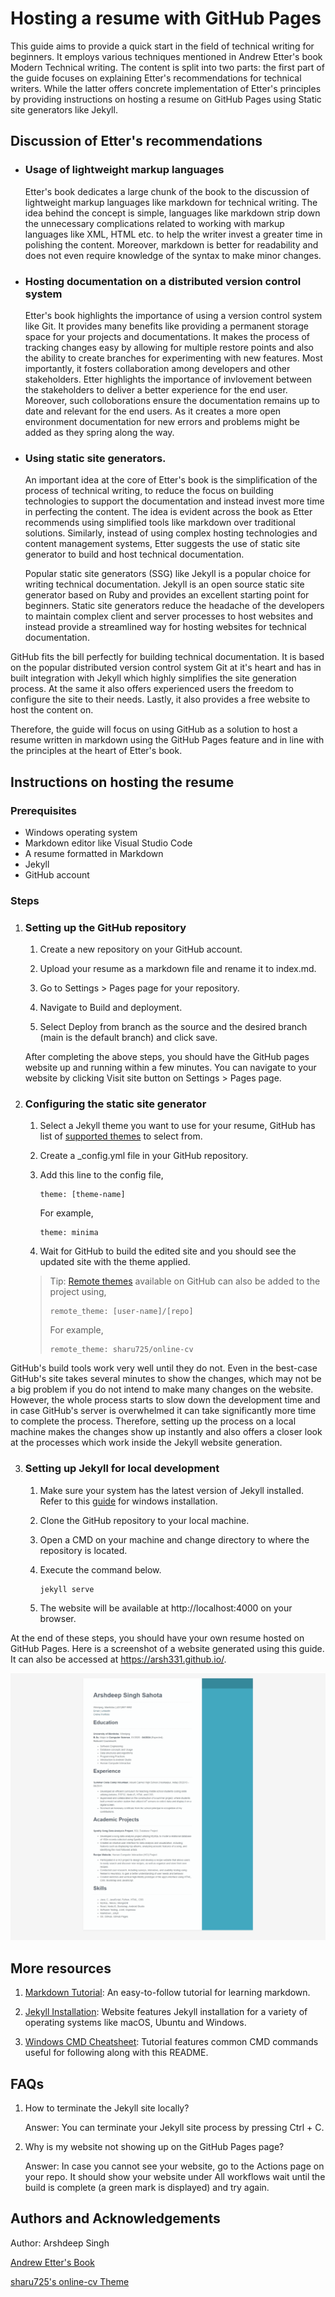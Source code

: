 # Hosting a resume with GitHub Pages

This guide aims to provide a quick start in the field of technical writing for beginners. It employs various techniques mentioned in Andrew Etter's book Modern Technical writing. The content is split into two parts: the first part of the guide focuses on explaining Etter's recommendations for technical writers. While the latter offers concrete implementation of Etter's principles by providing instructions on hosting a resume on GitHub Pages using Static site generators like Jekyll.

## Discussion of Etter's recommendations

* ### Usage of lightweight markup languages
    Etter's book dedicates a large chunk of the book to the discussion of lightweight markup languages like markdown for technical writing. The idea behind the concept is simple, languages like markdown strip down the unnecessary complications related to working with markup languages like XML, HTML etc. to help the writer invest a greater time in polishing the content. Moreover, markdown is better for readability and does not even require knowledge of the syntax to make minor changes.  

* ### Hosting documentation on a distributed version control system
    Etter's book highlights the importance of using a version control system like Git. It provides many benefits like providing a permanent storage space for your projects and documentations. It makes the process of tracking changes easy by allowing for multiple restore points and also the ability to create branches for experimenting with new features. Most importantly, it fosters collaboration among developers and other stakeholders. Etter highlights the importance of invlovement between the stakeholders to deliver a better experience for the end user. Moreover, such colloborations ensure the documentation remains up to date and relevant for the end users. As it creates a more open environment  documentation for new errors and problems might be added as they spring along the way. 

* ### Using static site generators.
    An important idea at the core of Etter's book is the simplification of the process of technical writing, to reduce the focus on building technologies to support the documentation and instead invest more time in perfecting the content. The idea is evident across the book as Etter recommends using simplified tools like markdown over traditional solutions. Similarly, instead of using complex hosting technologies and content management systems, Etter suggests the use of static site generator to build and host technical documentation.  

    Popular static site generators (SSG) like Jekyll is a popular choice for writing technical documentation. Jekyll is an open source static site generator based on Ruby and provides an excellent starting point for beginners. Static site generators reduce the headache of the developers to maintain complex client and server processes to host websites and instead provide a streamlined way for hosting websites for technical documentation.

GitHub fits the bill perfectly for building technical documentation. It is based on the popular distributed version control system Git at it's heart and has in built integration with Jekyll which highly simplifies the site generation process. At the same it also offers experienced users the freedom to configure the site to their needs. Lastly, it also provides a free website to host the content on.

Therefore, the guide will focus on using GitHub as a solution to host a resume written in markdown using the GitHub Pages feature and in line with the principles at the heart of Etter's book.

## Instructions on hosting the resume

### Prerequisites
* Windows operating system
* Markdown editor like Visual Studio Code 
* A resume formatted in Markdown
* Jekyll 
* GitHub account

### Steps

1. ### Setting up the GitHub repository

    1. Create a new repository on your GitHub account.
    
    2. Upload your resume as a markdown file and rename it to index.md.

    3. Go to Settings > Pages page for your repository.

    4. Navigate to Build and deployment.
    
    5. Select Deploy from branch as the source and the desired branch (main is the default branch) and click save. 

    After completing the above steps, you should have the GitHub pages website up and running within a few minutes. You can navigate to your website by clicking Visit site button on Settings > Pages page. 

2. ### Configuring the static site generator

    1. Select a Jekyll theme you want to use for your resume, GitHub has list of [supported themes](https://pages.github.com/themes/) to select from. 
    
    2. Create a _config.yml file in your GitHub repository.

    3. Add this line to the config file,
        ```console
        theme: [theme-name]
        ```
        For example,
         ```console
        theme: minima
        ```
    4. Wait for GitHub to build the edited site and you should see the updated site with the theme applied.

    >Tip: [Remote themes](https://github.com/topics/jekyll-theme) available on GitHub can    also be added to the project using,
    >```console
    >remote_theme: [user-name]/[repo]
    >```
    >For example,
    >```console
    >remote_theme: sharu725/online-cv
    >```

GitHub's build tools work very well until they do not. Even in the best-case GitHub's site takes several minutes to show the changes, which may not be a big problem if you do not intend to make many changes on the website. However, the whole process starts to slow down the development time and in case GitHub's server is overwhelmed it can take significantly more time to complete the process. Therefore, setting up the process on a local machine makes the changes show up instantly and also offers a closer look at the processes which work inside the Jekyll website generation. 

3. ### Setting up Jekyll for local development
  
    1. Make sure your system has the latest version of Jekyll installed. Refer to this [guide](https://jekyllrb.com/docs/installation/windows/) for windows installation.

    2. Clone the GitHub repository to your local machine.

    3. Open a CMD on your machine and change directory to where the repository is located.

    4. Execute the command below. 
        ``` console 
        jekyll serve
        ```
    5. The website will be available at http://localhost:4000 on your browser.

At the end of these steps, you should have your own resume hosted on GitHub Pages. Here is a screenshot of a website generated using this guide. It can also be accessed at https://arsh331.github.io/.

![Resume](resume.gif)

## More resources

1. [Markdown Tutorial](https://www.markdowntutorial.com/): An easy-to-follow tutorial for learning markdown.

2. [Jekyll Installation](https://jekyllrb.com/docs/installation/): Website features Jekyll installation for a variety of operating systems like macOS, Ubuntu and Windows.

3. [Windows CMD Cheatsheet](https://www.digitalcitizen.life/command-prompt-how-use-basic-commands/): Tutorial features common CMD commands useful for following along with this README.


## FAQs

1. How to terminate the Jekyll site locally?

    Answer: You can terminate your Jekyll site process by pressing Ctrl + C.

2. Why is my website not showing up on the GitHub Pages page?

    Answer: In case you cannot see your website, go to the Actions page on your repo. It should show your website under All workflows wait until the build is complete (a green mark is displayed) and try again.

## Authors and Acknowledgements

Author: Arshdeep Singh

[Andrew Etter's Book](https://www.amazon.ca/Modern-Technical-Writing-Introduction-Documentation-ebook/dp/B01A2QL9SS)

[sharu725's online-cv Theme](https://github.com/sharu725/online-cv)
